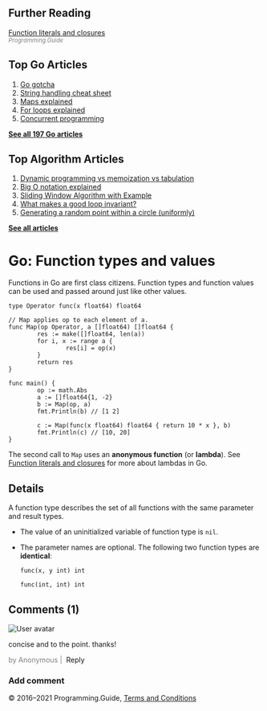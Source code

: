 <span class="underline"></span>

<span class="underline"></span>

Further Reading
---------------

[Function literals and closures](anonymous-function-literal-lambda-closure.html)  
<span style="color: grey; font-style: italic; font-size: smaller">Programming.Guide</span>

Top Go Articles
---------------

1.  [Go gotcha](go-gotcha.html)
2.  [String handling cheat sheet](string-functions-reference-cheat-sheet.html)
3.  [Maps explained](maps-explained.html)
4.  [For loops explained](for-loop.html)
5.  [Concurrent programming](go-concurrency-tutorial.html)

[**See all 197 Go articles**](index.html)

<span class="underline"></span>

Top Algorithm Articles
----------------------

1.  [Dynamic programming vs memoization vs tabulation](../dynamic-programming-vs-memoization-vs-tabulation.html)
2.  [Big O notation explained](../big-o-notation-explained.html)
3.  [Sliding Window Algorithm with Example](../sliding-window-example.html)
4.  [What makes a good loop invariant?](../what-makes-a-good-loop-invariant.html)
5.  [Generating a random point within a circle (uniformly)](../random-point-within-circle.html)

[**See all articles**](../index.html)

Go: Function types and values
=============================

Functions in Go are first class citizens. Function types and function values can be used and passed around just like other values.

    type Operator func(x float64) float64

    // Map applies op to each element of a.
    func Map(op Operator, a []float64) []float64 {
            res := make([]float64, len(a))
            for i, x := range a {
                    res[i] = op(x)
            }
            return res
    }

    func main() {
            op := math.Abs
            a := []float64{1, -2}
            b := Map(op, a)
            fmt.Println(b) // [1 2]

            c := Map(func(x float64) float64 { return 10 * x }, b)
            fmt.Println(c) // [10, 20]
    }

The second call to `Map` uses an **anonymous function** (or **lambda**). See [Function literals and closures](anonymous-function-literal-lambda-closure.html) for more about lambdas in Go.

Details
-------

A function type describes the set of all functions with the same parameter and result types.

-   The value of an uninitialized variable of function type is `nil`.
-   The parameter names are optional. The following two function types are **identical**:

        func(x, y int) int

        func(int, int) int

Comments (1)
------------

![User avatar](https://www.gravatar.com/avatar/d41d8cd98f00b204e9800998ecf8427e?d=mp)

concise and to the point. thanks!

<span style="color: grey">by Anonymous | </span> <span class="reply-button">Reply</span>

### Add comment

© 2016–2021 Programming.Guide, [Terms and Conditions](../terms-and-conditions.html)
